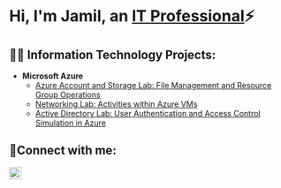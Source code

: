 <h1>Hi, I'm Jamil, an <a href="https://www.linkedin.com/in/jamil-robinson-08843119a/">IT Professional</a>⚡</h1>

<h2>👨‍💻 Information Technology Projects:</h2>


- <b>Microsoft Azure</b>
  - [Azure Account and Storage Lab: File Management and Resource Group Operations](https://github.com/82bit/azure-prereq)
  - [Networking Lab: Activities within Azure VMs](https://github.com/82bit/net-activities)
  - [Active Directory Lab: User Authentication and Access Control Simulation in Azure](https://github.com/82bit/ad-sim)
<h2>🤳Connect with me:</h2>

[<img align="left" alt="Jamil | LinkedIn" width="22px" src="https://cdn.jsdelivr.net/npm/simple-icons@v3/icons/linkedin.svg" />][linkedin]

[linkedin]: https://linkedin.com/in/jamil-robinson-08843119a
